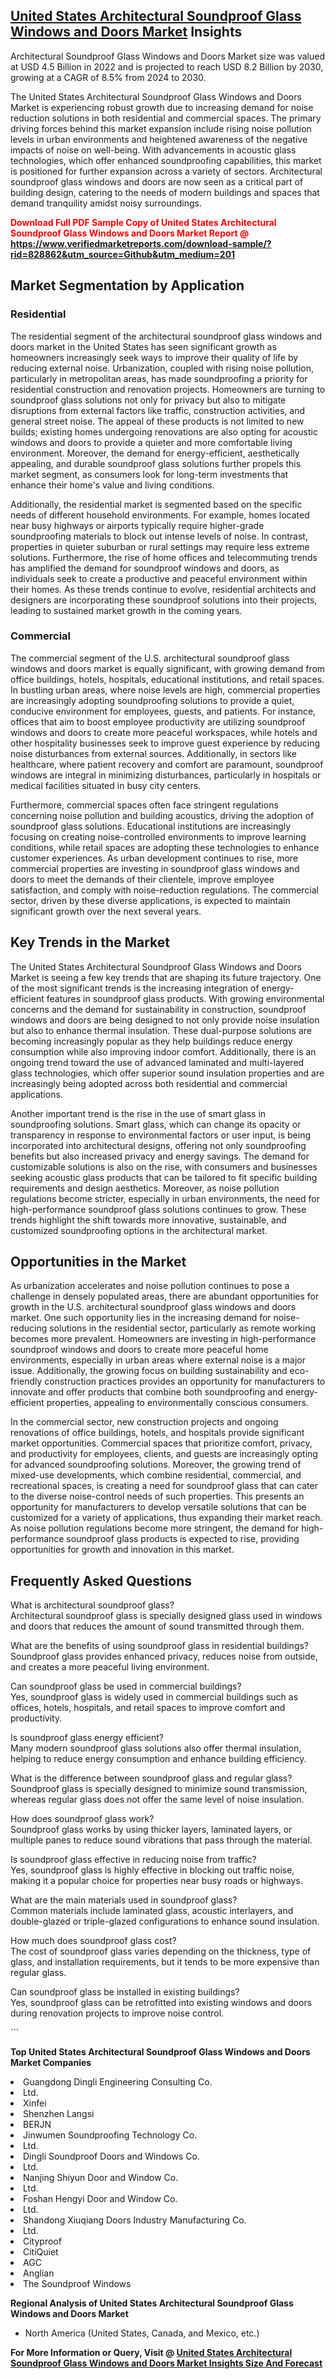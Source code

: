 <h2><a href="https://www.verifiedmarketreports.com/download-sample/?rid=828862&amp;utm_source=Github&amp;utm_medium=201" target="_blank">United States Architectural Soundproof Glass Windows and Doors Market</a> Insights</h2><p>Architectural Soundproof Glass Windows and Doors Market size was valued at USD 4.5 Billion in 2022 and is projected to reach USD 8.2 Billion by 2030, growing at a CAGR of 8.5% from 2024 to 2030.</p><p><p>The United States Architectural Soundproof Glass Windows and Doors Market is experiencing robust growth due to increasing demand for noise reduction solutions in both residential and commercial spaces. The primary driving forces behind this market expansion include rising noise pollution levels in urban environments and heightened awareness of the negative impacts of noise on well-being. With advancements in acoustic glass technologies, which offer enhanced soundproofing capabilities, this market is positioned for further expansion across a variety of sectors. Architectural soundproof glass windows and doors are now seen as a critical part of building design, catering to the needs of modern buildings and spaces that demand tranquility amidst noisy surroundings. <strong><p><span class=""><span style="color: #ff0000;"><strong>Download Full PDF Sample Copy of United States Architectural Soundproof Glass Windows and Doors Market Report</strong> @ </span><a href="https://www.verifiedmarketreports.com/download-sample/?rid=828862&amp;utm_source=Github&amp;utm_medium=201" target="_blank">https://www.verifiedmarketreports.com/download-sample/?rid=828862&amp;utm_source=Github&amp;utm_medium=201</a></span></p></strong></p><h2>Market Segmentation by Application</h2><h3>Residential</h3><p>The residential segment of the architectural soundproof glass windows and doors market in the United States has seen significant growth as homeowners increasingly seek ways to improve their quality of life by reducing external noise. Urbanization, coupled with rising noise pollution, particularly in metropolitan areas, has made soundproofing a priority for residential construction and renovation projects. Homeowners are turning to soundproof glass solutions not only for privacy but also to mitigate disruptions from external factors like traffic, construction activities, and general street noise. The appeal of these products is not limited to new builds; existing homes undergoing renovations are also opting for acoustic windows and doors to provide a quieter and more comfortable living environment. Moreover, the demand for energy-efficient, aesthetically appealing, and durable soundproof glass solutions further propels this market segment, as consumers look for long-term investments that enhance their home's value and living conditions.</p><p>Additionally, the residential market is segmented based on the specific needs of different household environments. For example, homes located near busy highways or airports typically require higher-grade soundproofing materials to block out intense levels of noise. In contrast, properties in quieter suburban or rural settings may require less extreme solutions. Furthermore, the rise of home offices and telecommuting trends has amplified the demand for soundproof windows and doors, as individuals seek to create a productive and peaceful environment within their homes. As these trends continue to evolve, residential architects and designers are incorporating these soundproof solutions into their projects, leading to sustained market growth in the coming years.</p><h3>Commercial</h3><p>The commercial segment of the U.S. architectural soundproof glass windows and doors market is equally significant, with growing demand from office buildings, hotels, hospitals, educational institutions, and retail spaces. In bustling urban areas, where noise levels are high, commercial properties are increasingly adopting soundproofing solutions to provide a quiet, conducive environment for employees, guests, and patients. For instance, offices that aim to boost employee productivity are utilizing soundproof windows and doors to create more peaceful workspaces, while hotels and other hospitality businesses seek to improve guest experience by reducing noise disturbances from external sources. Additionally, in sectors like healthcare, where patient recovery and comfort are paramount, soundproof windows are integral in minimizing disturbances, particularly in hospitals or medical facilities situated in busy city centers.</p><p>Furthermore, commercial spaces often face stringent regulations concerning noise pollution and building acoustics, driving the adoption of soundproof glass solutions. Educational institutions are increasingly focusing on creating noise-controlled environments to improve learning conditions, while retail spaces are adopting these technologies to enhance customer experiences. As urban development continues to rise, more commercial properties are investing in soundproof glass windows and doors to meet the demands of their clientele, improve employee satisfaction, and comply with noise-reduction regulations. The commercial sector, driven by these diverse applications, is expected to maintain significant growth over the next several years.</p><h2>Key Trends in the Market</h2><p>The United States Architectural Soundproof Glass Windows and Doors Market is seeing a few key trends that are shaping its future trajectory. One of the most significant trends is the increasing integration of energy-efficient features in soundproof glass products. With growing environmental concerns and the demand for sustainability in construction, soundproof windows and doors are being designed to not only provide noise insulation but also to enhance thermal insulation. These dual-purpose solutions are becoming increasingly popular as they help buildings reduce energy consumption while also improving indoor comfort. Additionally, there is an ongoing trend toward the use of advanced laminated and multi-layered glass technologies, which offer superior sound insulation properties and are increasingly being adopted across both residential and commercial applications.</p><p>Another important trend is the rise in the use of smart glass in soundproofing solutions. Smart glass, which can change its opacity or transparency in response to environmental factors or user input, is being incorporated into architectural designs, offering not only soundproofing benefits but also increased privacy and energy savings. The demand for customizable solutions is also on the rise, with consumers and businesses seeking acoustic glass products that can be tailored to fit specific building requirements and design aesthetics. Moreover, as noise pollution regulations become stricter, especially in urban environments, the need for high-performance soundproof glass solutions continues to grow. These trends highlight the shift towards more innovative, sustainable, and customized soundproofing options in the architectural market.</p><h2>Opportunities in the Market</h2><p>As urbanization accelerates and noise pollution continues to pose a challenge in densely populated areas, there are abundant opportunities for growth in the U.S. architectural soundproof glass windows and doors market. One such opportunity lies in the increasing demand for noise-reducing solutions in the residential sector, particularly as remote working becomes more prevalent. Homeowners are investing in high-performance soundproof windows and doors to create more peaceful home environments, especially in urban areas where external noise is a major issue. Additionally, the growing focus on building sustainability and eco-friendly construction practices provides an opportunity for manufacturers to innovate and offer products that combine both soundproofing and energy-efficient properties, appealing to environmentally conscious consumers.</p><p>In the commercial sector, new construction projects and ongoing renovations of office buildings, hotels, and hospitals provide significant market opportunities. Commercial spaces that prioritize comfort, privacy, and productivity for employees, clients, and guests are increasingly opting for advanced soundproofing solutions. Moreover, the growing trend of mixed-use developments, which combine residential, commercial, and recreational spaces, is creating a need for soundproof glass that can cater to the diverse noise-control needs of such properties. This presents an opportunity for manufacturers to develop versatile solutions that can be customized for a variety of applications, thus expanding their market reach. As noise pollution regulations become more stringent, the demand for high-performance soundproof glass products is expected to rise, providing opportunities for growth and innovation in this market.</p><h2>Frequently Asked Questions</h2><p>What is architectural soundproof glass? <br> Architectural soundproof glass is specially designed glass used in windows and doors that reduces the amount of sound transmitted through them.</p><p>What are the benefits of using soundproof glass in residential buildings? <br> Soundproof glass provides enhanced privacy, reduces noise from outside, and creates a more peaceful living environment.</p><p>Can soundproof glass be used in commercial buildings? <br> Yes, soundproof glass is widely used in commercial buildings such as offices, hotels, hospitals, and retail spaces to improve comfort and productivity.</p><p>Is soundproof glass energy efficient? <br> Many modern soundproof glass solutions also offer thermal insulation, helping to reduce energy consumption and enhance building efficiency.</p><p>What is the difference between soundproof glass and regular glass? <br> Soundproof glass is specially designed to minimize sound transmission, whereas regular glass does not offer the same level of noise insulation.</p><p>How does soundproof glass work? <br> Soundproof glass works by using thicker layers, laminated layers, or multiple panes to reduce sound vibrations that pass through the material.</p><p>Is soundproof glass effective in reducing noise from traffic? <br> Yes, soundproof glass is highly effective in blocking out traffic noise, making it a popular choice for properties near busy roads or highways.</p><p>What are the main materials used in soundproof glass? <br> Common materials include laminated glass, acoustic interlayers, and double-glazed or triple-glazed configurations to enhance sound insulation.</p><p>How much does soundproof glass cost? <br> The cost of soundproof glass varies depending on the thickness, type of glass, and installation requirements, but it tends to be more expensive than regular glass.</p><p>Can soundproof glass be installed in existing buildings? <br> Yes, soundproof glass can be retrofitted into existing windows and doors during renovation projects to improve noise control.</p>```</p><p><strong>Top United States Architectural Soundproof Glass Windows and Doors Market Companies</strong></p><div data-test-id=""><p><li>Guangdong Dingli Engineering Consulting Co.</li><li> Ltd.</li><li> Xinfei</li><li> Shenzhen Langsi</li><li> BERJN</li><li> Jinwumen Soundproofing Technology Co.</li><li> Ltd.</li><li> Dingli Soundproof Doors and Windows Co.</li><li> Ltd.</li><li> Nanjing Shiyun Door and Window Co.</li><li> Ltd.</li><li> Foshan Hengyi Door and Window Co.</li><li> Ltd.</li><li> Shandong Xiuqiang Doors Industry Manufacturing Co.</li><li> Ltd.</li><li> Cityproof</li><li> CitiQuiet</li><li> AGC</li><li> Anglian</li><li> The Soundproof Windows</li></p><div><strong>Regional Analysis of&nbsp;United States Architectural Soundproof Glass Windows and Doors Market</strong></div><ul><li dir="ltr"><p dir="ltr">North America&nbsp;(United States, Canada, and Mexico, etc.)</p></li></ul><p><strong>For More Information or Query, Visit @&nbsp;</strong><strong><a href="https://www.verifiedmarketreports.com/product/architectural-soundproof-glass-windows-and-doors-market/?utm_source=Github&amp;utm_medium=201" target="_blank">United States Architectural Soundproof Glass Windows and Doors Market Insights Size And Forecast</a></strong></p></div>
